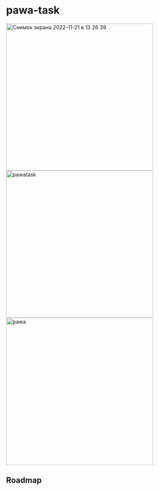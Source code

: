 # pawa-task

<img width="400" alt="Снимок экрана 2022-11-21 в 13 26 39" src="https://user-images.githubusercontent.com/107538948/203040270-22e16877-69f6-4ac0-96eb-85e92dcb60b1.png"><img width="400" alt="pawatask" src="https://user-images.githubusercontent.com/107538948/203040333-42dcd9f7-5c7d-48ed-b934-7e0e74621341.png"><img width="400" alt="pawa" src="https://user-images.githubusercontent.com/107538948/203040399-9e79ac39-9005-437a-8c4f-b4196beb239a.png">




## Roadmap
